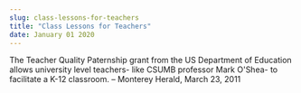 ```yaml
---
slug: class-lessons-for-teachers
title: "Class Lessons for Teachers"
date: January 01 2020
---
```


 
<p>
  The Teacher Quality Paternship grant from the US Department of Education
  allows university level teachers- like CSUMB professor Mark O'Shea- to
  facilitate a K-12 classroom. – Monterey Herald, March 23, 2011
</p>
 
